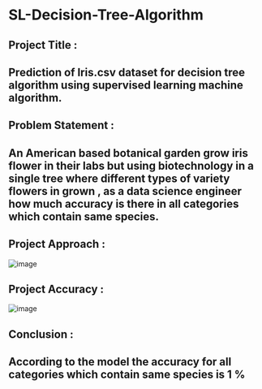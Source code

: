 # SL-Decision-Tree-Algorithm
## **Project Title** :
## Prediction of Iris.csv dataset for decision tree algorithm using supervised learning machine algorithm.
## **Problem Statement** : 
## An American based botanical garden grow iris flower in their labs but using biotechnology in a single tree where different types of variety flowers in grown , as a data science engineer how much accuracy is there in all categories which contain same species.
## **Project Approach** :
![image](https://github.com/Whidevil/SL-Decision-Tree-Algorithm/assets/89446089/379fe786-ba31-4492-8af6-112211cd6ee0)
## **Project Accuracy** :
![image](https://github.com/Whidevil/SL-Decision-Tree-Algorithm/assets/89446089/1c57d8ec-b92e-4996-9f19-b6724160b9a2)
## **Conclusion** :
## According to the model the accuracy for all categories which contain same species is 1 %

